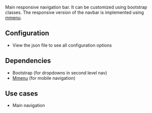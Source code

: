 Main responsive navigation bar. It can be customized using bootstrap classes. The responsive version of the navbar is 
implemented using [mmenu](http://mmenu.frebsite.nl/).

## Configuration
- View the json file to see all configuration options

## Dependencies

- Bootstrap (for dropdowns in second level nav) 
- [Mmenu](http://mmenu.frebsite.nl/) (for mobile navigation) 

## Use cases
- Main navigation



